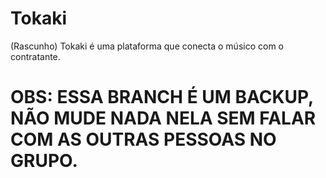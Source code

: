 # Tokaki
(Rascunho)
Tokaki é uma plataforma que conecta o músico com o contratante. 

# OBS: ESSA BRANCH É UM BACKUP, NÃO MUDE NADA NELA SEM FALAR COM AS OUTRAS PESSOAS NO GRUPO.

